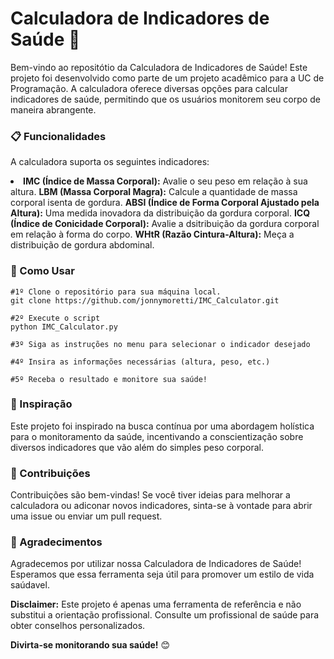 # Calculadora de Indicadores de Saúde 💪

Bem-vindo ao repositótio da Calculadora de Indicadores de Saúde! Este projeto foi desenvolvido como parte de um projeto acadêmico para a UC de Programação. A calculadora oferece diversas opções para calcular indicadores de saúde, permitindo que os usuários monitorem seu corpo de maneira abrangente.

### 📋 Funcionalidades
A calculadora suporta os seguintes indicadores:
<li>
  <b>IMC (Índice de Massa Corporal):</b> Avalie o seu peso em relação à sua altura.
  <b>LBM (Massa Corporal Magra):</b> Calcule a quantidade de massa corporal isenta de gordura.
  <b>ABSI (Índice de Forma Corporal Ajustado pela Altura):</b> Uma medida inovadora da distribuição da gordura corporal.
  <b>ICQ (Índice de Conicidade Corporal):</b> Avalie a dsitribuição da gordura corporal em relação à forma do corpo.
  <b>WHtR (Razão Cintura-Altura):</b> Meça a distribuição de gordura abdominal.
</li>

### 🚀 Como Usar
```
#1º Clone o repositório para sua máquina local.
git clone https://github.com/jonnymoretti/IMC_Calculator.git

#2º Execute o script
python IMC_Calculator.py

#3º Siga as instruções no menu para selecionar o indicador desejado

#4º Insira as informações necessárias (altura, peso, etc.)

#5º Receba o resultado e monitore sua saúde!
```
### 🎉 Inspiração
Este projeto foi inspirado na busca contínua por uma abordagem holística para o monitoramento da saúde, incentivando a conscientização sobre diversos indicadores que vão além do simples peso corporal.

### 📝 Contribuições
Contribuições são bem-vindas! Se você tiver ideias para melhorar a calculadora ou adiconar novos indicadores, sinta-se à vontade para abrir uma issue ou enviar um pull request.

### 🙌 Agradecimentos
Agradecemos por utilizar nossa Calculadora de Indicadores de Saúde! Esperamos que essa ferramenta seja útil para promover um estilo de vida saúdavel.

**Disclaimer:** Este projeto é apenas uma ferramenta de referência e não substitui a orientação profissional. Consulte um profissional de saúde para obter conselhos personalizados.

**Divirta-se monitorando sua saúde!** 😊

